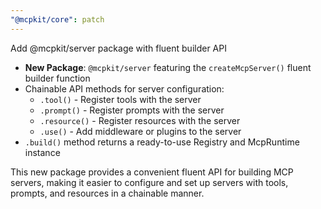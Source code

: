 ```yaml
---
"@mcpkit/core": patch
---
```


Add @mcpkit/server package with fluent builder API

- **New Package**: `@mcpkit/server` featuring the `createMcpServer()` fluent builder function
- Chainable API methods for server configuration:
  - `.tool()` - Register tools with the server
  - `.prompt()` - Register prompts with the server  
  - `.resource()` - Register resources with the server
  - `.use()` - Add middleware or plugins to the server
- `.build()` method returns a ready-to-use Registry and McpRuntime instance

This new package provides a convenient fluent API for building MCP servers, making it easier to configure and set up servers with tools, prompts, and resources in a chainable manner.
